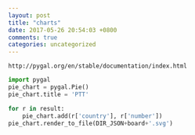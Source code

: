 ```yaml
---
layout: post
title: "charts"
date: 2017-05-26 20:54:03 +0800
comments: true
categories: uncategorized
---
```

`http://pygal.org/en/stable/documentation/index.html`

``` python
import pygal
pie_chart = pygal.Pie()
pie_chart.title = 'PTT'

for r in result:
    pie_chart.add(r['country'], r['number'])
pie_chart.render_to_file(DIR_JSON+board+'.svg')

```